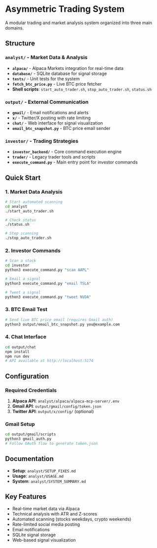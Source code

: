 # Asymmetric Trading System

A modular trading and market analysis system organized into three main domains.

## Structure

### `analyst/` - Market Data & Analysis
- **`alpaca/`** - Alpaca Markets integration for real-time data
- **`database/`** - SQLite database for signal storage
- **`tests/`** - Unit tests for the system
- **`fetch_btc_price.py`** - Live BTC price fetcher
- **Shell scripts**: `start_auto_trader.sh`, `stop_auto_trader.sh`, `status.sh`

### `output/` - External Communication
- **`gmail/`** - Email notifications and alerts
- **`x/`** - Twitter/X posting with rate limiting
- **`chat/`** - Web interface for signal visualization
- **`email_btc_snapshot.py`** - BTC price email sender

### `investor/` - Trading Strategies
- **`investor_backend/`** - Core command execution engine
- **`trader/`** - Legacy trader tools and scripts
- **`execute_command.py`** - Main entry point for investor commands

## Quick Start

### 1. Market Data Analysis
```bash
# Start automated scanning
cd analyst
./start_auto_trader.sh

# Check status
./status.sh

# Stop scanning
./stop_auto_trader.sh
```

### 2. Investor Commands
```bash
# Scan a stock
cd investor
python3 execute_command.py "scan AAPL"

# Email a signal
python3 execute_command.py "email TSLA"

# Tweet a signal
python3 execute_command.py "tweet NVDA"
```

### 3. BTC Email Test
```bash
# Send live BTC price email (requires Gmail auth)
python3 output/email_btc_snapshot.py you@example.com
```

### 4. Chat Interface
```bash
cd output/chat
npm install
npm run dev
# API available at http://localhost:5174
```

## Configuration

### Required Credentials
1. **Alpaca API**: `analyst/alpaca/alpaca-mcp-server/.env`
2. **Gmail API**: `output/gmail/config/token.json`
3. **Twitter API**: `output/x/config/` (optional)

### Gmail Setup
```bash
cd output/gmail/scripts
python3 gmail_auth.py
# Follow OAuth flow to generate token.json
```

## Documentation
- **Setup**: `analyst/SETUP_FIXES.md`
- **Usage**: `analyst/USAGE.md`
- **System**: `analyst/SYSTEM_SUMMARY.md`

## Key Features
- Real-time market data via Alpaca
- Technical analysis with ATR and Z-scores
- Automated scanning (stocks weekdays, crypto weekends)
- Rate-limited social media posting
- Email notifications
- SQLite signal storage
- Web-based signal visualization